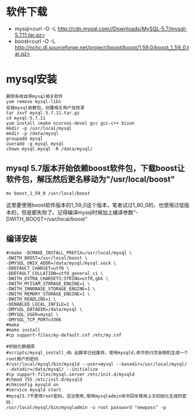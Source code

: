 # 软件下载
- mysql<curl -O -L http://cdn.mysql.com//Downloads/MySQL-5.7/mysql-5.7.11.tar.gz>
- boost<curl -O -L http://nchc.dl.sourceforge.net/project/boost/boost/1.59.0/boost_1_59_0.tar.gz>
# mysql安装
```
删除系统自带mysql相关软件
yum remove mysql-libs
安装mysql依赖包，创建相关用户及目录
tar zxvf mysql-5.7.11.tar.gz
cd mysql-5.7.11
yum install cmake ncurses-devel gcc gcc-c++ bison
mkdir -p /usr/local/mysql
mkdir -p /data/mysql
groupadd mysql
useradd -g mysql mysql
chown mysql.mysql -R /data/mysql/
```
## mysql 5.7版本开始依赖boost软件包，下载boost让软件包，解压然后更名移动为"/usr/local/boost"
```
mv boost_1_59_0 /usr/local/boost
```
这里要使用boost软件版本的1_59_0这个版本，笔者试过1_60_0的，也使用过低版本的，但是都失败了。记得编译mysql时候加上编译参数“-DWITH_BOOST=/usr/local/boost”

## 编译安装
```
#cmake -DCMAKE_INSTALL_PREFIX=/usr/local/mysql \
-DWITH_BOOST=/usr/local/boost \
-DMYSQL_UNIX_ADDR=/data/mysql/mysql.sock \
-DDEFAULT_CHARSET=utf8 \
-DDEFAULT_COLLATION=utf8_general_ci \
-DWITH_EXTRA_CHARSETS:STRING=utf8,gbk \
-DWITH_MYISAM_STORAGE_ENGINE=1 \
-DWITH_INNOBASE_STORAGE_ENGINE=1 \
-DWITH_MEMORY_STORAGE_ENGINE=1 \
-DWITH_READLINE=1 \
-DENABLED_LOCAL_INFILE=1 \
-DMYSQL_DATADIR=/data/mysql \
-DMYSQL_USER=mysql \
-DMYSQL_TCP_PORT=3306
#make
#make install
#cp support-files/my-default.cnf /etc/my.cnf

#初始化数据库
#scripts/mysql_install_db 此脚本已经废弃，使用mysqld,命令执行完会随机生成一个root用户的密码
#/usr/local/mysql/bin/mysqld --user=mysql --basedir=/usr/local/mysql/ --datadir=/data/mysql/ --initialize
#cp support-files/mysql.server /etc/init.d/mysqld
#chmod 755 /etc/init.d/mysqld
#chkconfig mysqld on
#service mysqld start
#mysql5.7不更改root密码，没法使用,使用mysqladmin命令回车使用上文初始化生成的密码：
/usr/local/mysql/bin/mysqladmin -u root password "newpass" -p
```